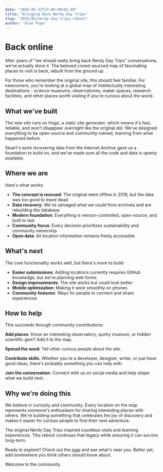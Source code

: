 ```yaml
---
date: "2025-05-22T23:00:00+01:00"
title: "Bringing Back Nerdy Day Trips"
slug: "2025/05/nerdy-day-trips-reboot"
author: "Alan Pope"
---
```


# Back online

After years of "we should really bring back Nerdy Day Trips" conversations, we've actually done it. The beloved crowd-sourced map of fascinating places to visit is back, rebuilt from the ground up.

For those who remember the original site, this should feel familiar. For newcomers, you're looking at a global map of intellectually interesting destinations - science museums, observatories, maker spaces, research facilities, and other places worth visiting if you're curious about the world.

## What we've built

The new site runs on Hugo, a static site generator, which means it's fast, reliable, and won't disappear overnight like the original did. We've designed everything to be open-source and community-owned, learning from what happened before.

Stuart's work recovering data from the Internet Archive gave us a foundation to build on, and we've made sure all the code and data is openly available.

## Where we are

Here's what works:

* **The concept is rescued**: The original went offline in 2016, but the idea was too good to leave dead
* **Data recovery**: We've salvaged what we could from archives and are rebuilding the database
* **Modern foundation**: Everything is version-controlled, open-source, and built to last
* **Community focus**: Every decision prioritizes sustainability and community ownership
* **Open data**: All location information remains freely accessible

## What's next

The core functionality works well, but there's more to build:

* **Easier submissions**: Adding locations currently requires GitHub knowledge, but we're planning web forms
* **Design improvements**: The site works but could look better
* **Mobile optimization**: Making it work smoothly on phones
* **Community features**: Ways for people to connect and share experiences

## How to help

This succeeds through community contributions:

**Add places**: Know an interesting observatory, quirky museum, or hidden scientific gem? Add it to the map.

**Spread the word**: Tell other curious people about the site.

**Contribute skills**: Whether you're a developer, designer, writer, or just have good ideas, there's probably something you can help with.

**Join the conversation**: Connect with us on social media and help shape what we build next.

## Why we're doing this

We believe in curiosity and community. Every location on the map represents someone's enthusiasm for sharing interesting places with others. We're building something that celebrates the joy of discovery and makes it easier for curious people to find their next adventure.

The original Nerdy Day Trips inspired countless visits and learning experiences. This reboot continues that legacy while ensuring it can survive long-term.

Ready to explore? Check out the [map](/) and see what's near you. Better yet, add somewhere you think others should know about.

Welcome to the community.